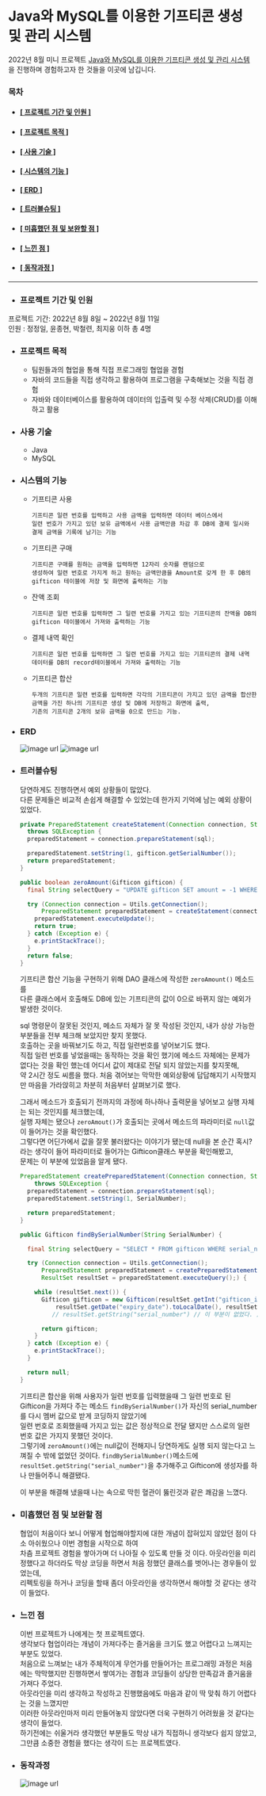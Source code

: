 # Java와 MySQL를 이용한 기프티콘 생성 및 관리 시스템 

2022년 8월 미니 프로젝트 [ Java와 MySQL를 이용한 기프티콘 생성 및 관리 시스템 ](https://github.com/12OneTwo12/mini-project)을 진행하며 경험하고자 한 것들을 이곳에 남깁니다.
  
### 목차  
  * #### [[ 프로젝트 기간 및 인원 ]](#프로젝트-기간-및-인원)  
  * #### [[ 프로젝트 목적 ]](#프로젝트-목적)  
  * #### [[ 사용 기술 ]](#사용-기술)  
  * #### [[ 시스템의 기능 ]](#시스템의-기능)  
  * #### [[ ERD ]](#erd)  
  * #### [[ 트러블슈팅 ]](#트러블슈팅)  
  * #### [[ 미흡했던 점 및 보완할 점 ]](#미흡했던-점-및-보완할-점)  
  * #### [[ 느낀 점 ]](#느낀-점)  
  * #### [[ 동작과정 ]](#동작과정)  
    
--------------------------------------------------------------------------------------------------------------
  
* ### 프로젝트 기간 및 인원  
  
프로젝트 기간: 2022년 8월 8일 ~ 2022년 8월 11일  
인원 : 정정일, 윤종현, 박철련, 최지웅 이하 총 4명
    
* ### 프로젝트 목적  
  
  * 팀원들과의 협업을 통해 직접 프로그래밍 협업을 경험  
  * 자바의 코드들을 직접 생각하고 활용하여 프로그램을 구축해보는 것을 직접 경험
  * 자바와 데이터베이스를 활용하여 데이터의 입출력 및 수정 삭제(CRUD)를 이해하고 활용
    
* ### 사용 기술
    
  * Java  
  * MySQL  
    
* ### 시스템의 기능  
  
  * 기프티콘 사용  
    
        기프티콘 일련 번호를 입력하고 사용 금액을 입력하면 데이터 베이스에서   
        일련 번호가 가지고 있던 보유 금액에서 사용 금액만큼 차감 후 DB에 결제 일시와 결제 금액을 기록에 남기는 기능  
        
  * 기프티콘 구매  
    
        기프티콘 구매를 원하는 금액을 입력하면 12자리 숫자를 랜덤으로   
        생성하여 일련 번호로 가지게 하고 원하는 금액만큼을 Amount로 갖게 한 후 DB의 gifticon 테이블에 저장 및 화면에 출력하는 기능
  
  * 잔액 조회  
    
        기프티콘 일련 번호를 입력하면 그 일련 번호를 가지고 있는 기프티콘의 잔액을 DB의 gifticon 테이블에서 가져와 출력하는 기능  
          
  * 결제 내역 확인  
    
        기프티콘 일련 번호를 입력하면 그 일련 번호를 가지고 있는 기프티콘의 결제 내역 데이터를 DB의 record테이블에서 가져와 출력하는 기능
          
  * 기프티콘 합산  
    
        두개의 기프티콘 일련 번호를 입력하면 각각의 기프티콘이 가지고 있던 금액을 합산한 금액을 가진 하나의 기프티콘 생성 및 DB에 저장하고 화면에 출력,  
        기존의 기프티콘 2개의 보유 금액을 0으로 만드는 기능.  
      
* ### ERD  
  
  ![image url](https://github.com/12OneTwo12/mini-project/blob/main/plan/gifticon2.png?raw=true) 
  ![image url](https://github.com/12OneTwo12/mini-project/blob/main/plan/gifticon3.png?raw=true)  
        
* ### 트러블슈팅  
  
    당연하게도 진행하면서 예외 상황들이 많았다.  
    다른 문제들은 비교적 손쉽게 해결할 수 있었는데 한가지 기억에 남는 예외 상황이 있었다.  
    ```java
    private PreparedStatement createStatement(Connection connection, String sql, Gifticon gifticon)
      throws SQLException {
      preparedStatement = connection.prepareStatement(sql);

      preparedStatement.setString(1, gifticon.getSerialNumber());
      return preparedStatement;
    }

    public boolean zeroAmount(Gifticon gifticon) {
      final String selectQuery = "UPDATE gifticon SET amount = -1 WHERE serial_number = ?;";

      try (Connection connection = Utils.getConnection();
          PreparedStatement preparedStatement = createStatement(connection, selectQuery, gifticon);) {
        preparedStatement.executeUpdate();
        return true;
      } catch (Exception e) {
        e.printStackTrace();
      }
      return false;
    }
    ```
    기프티콘 합산 기능을 구현하기 위해 DAO 클래스에 작성한 ```zeroAmount()``` 메소드를   
    다른 클래스에서 호출해도 DB에 있는 기프티콘의 값이 0으로 바뀌지 않는 예외가 발생한 것이다.  
      
    sql 명령문이 잘못된 것인지, 메소드 자체가 잘 못 작성된 것인지, 내가 상상 가능한 부분들을 전부 체크해 보았지만 찾지 못했다.  
    호출하는 곳을 바꿔보기도 하고, 직접 일련번호를 넣어보기도 했다.  
    직접 일련 번호를 넣었을때는 동작하는 것을 확인 했기에 메소드 자체에는 문제가 없다는 것을 확인 했는데 어디서 값이 제대로 전달 되지 않았는지를 찾지못해,  
    약 2시간 정도 씨름을 했다. 처음 겪어보는 막막한 예외상황에 답답해지기 시작했지만 마음을 가라앉히고 차분히 처음부터 살펴보기로 했다.  
      
    그래서 메소드가 호출되기 전까지의 과정에 하나하나 출력문을 넣어보고 실행 자체는 되는 것인지를 체크했는데,  
    실행 자체는 됐으나 ```zeroAmout()```가 호출되는 곳에서 메소드의 파라미터로 ```null```값이 들어가는 것을 확인했다.  
    그렇다면 어딘가에서 값을 잘못 불러왔다는 이야기가 됐는데 null을 본 순간 혹시? 라는 생각이 들어 파라미터로 들어가는 Gifticon클래스 부분을 확인해봤고,  
    문제는 이 부분에 있었음을 알게 됐다.  
    
    ```java  
    PreparedStatement createPreparedStatement(Connection connection, String sql, String SerialNumber)
        throws SQLException {
      preparedStatement = connection.prepareStatement(sql);
      preparedStatement.setString(1, SerialNumber);

      return preparedStatement;
    }

    public Gifticon findBySerialNumber(String SerialNumber) {

      final String selectQuery = "SELECT * FROM gifticon WHERE serial_number = ?;";

      try (Connection connection = Utils.getConnection();
          PreparedStatement preparedStatement = createPreparedStatement(connection, selectQuery, SerialNumber);
          ResultSet resultSet = preparedStatement.executeQuery();) {

        while (resultSet.next()) {
          Gifticon gifticon = new Gifticon(resultSet.getInt("gifticon_id"),
              resultSet.getDate("expiry_date").toLocalDate(), resultSet.getInt("amount"),
             // resultSet.getString("serial_number") // 이 부분이 없었다. );

          return gifticon;
        }
      } catch (Exception e) {
        e.printStackTrace();
      }

      return null;
    }  
    ```  
       
    기프티콘 합산을 위해 사용자가 일련 번호를 입력했을때 그 일련 번호로 된   
    Gifticon을 가져다 주는 메소드 ```findBySerialNumber()```가 자신의 serial_number를 다시 멤버 값으로 받게 코딩하지 않았기에  
    일련 번호로 조회했을때 가지고 있는 값은 정상적으로 전달 됐지만 스스로의 일련 번호 값은 가지지 못했던 것이다.  
    그렇기에 ```zeroAmount()```에는 null값이 전해지니 당연하게도 실행 되지 않는다고 느껴질 수 밖에 없었던 것이다.
    ```findBySerialNumber()```메소드에 ```resultSet.getString("serial_number")```을 추가해주고 Gifticon에 생성자를 하나 만들어주니 해결됐다.  
    
    이 부분을 해결해 냈을때 나는 속으로 막힌 혈관이 뚫린것과 같은 쾌감을 느꼈다.  
    
* ### 미흡했던 점 및 보완할 점
  
   협업이 처음이다 보니 어떻게 협업해야할지에 대한 개념이 잡혀있지 않았던 점이 다소 아쉬웠으나 이번 경험을 시작으로 하여  
   차츰 프로젝트 경험을 쌓아가며 더 나아질 수 있도록 만들 것 이다.
   아웃라인을 미리 정했다고 하더라도 막상 코딩을 하면서 처음 정했던 클래스를 벗어나는 경우들이 있었는데,  
   리펙토링을 하거나 코딩을 할때 좀더 아웃라인을 생각하면서 해야할 것 같다는 생각이 들었다.  
    
* ### 느낀 점  
    
   이번 프로젝트가 나에게는 첫 프로젝트였다.  
   생각보다 협업이라는 개념이 가져다주는 즐거움을 크기도 했고 어렵다고 느껴지는 부분도 있었다.  
   처음으로 느껴보는 내가 주체적이게 무언가를 만들어가는 프로그래밍 과정은 처음에는 막막했지만 진행하면서 쌓여가는 경험과 코딩들이 상당한 만족감과 즐거움을 가져다 주었다.  
   아웃라인을 미리 생각하고 작성하고 진행했음에도 마음과 같이 딱 맞춰 하기 어렵다는 것을 느꼈지만   
   이러한 아웃라인마저 미리 만들어놓지 않았다면 더욱 구현하기 어려웠을 것 같다는 생각이 들었다.  
   하기전에는 쉬울거라 생각했던 부분들도 막상 내가 직접하니 생각보다 쉽지 않았고, 그만큼 소중한 경험을 했다는 생각이 드는 프로젝트였다.  
     
* ### 동작과정  
  
  ![image url](https://github.com/12OneTwo12/mini-project/blob/main/plan/ezgif.com-gif-maker.gif?raw=true)  
